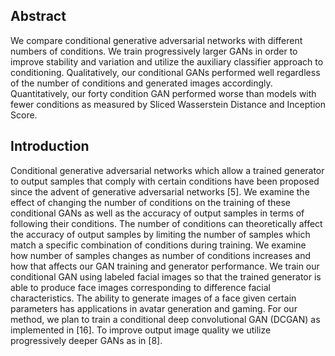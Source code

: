 ## Abstract

We compare conditional generative adversarial networks with different numbers of conditions. We train progressively larger GANs in order to improve stability and variation and utilize the auxiliary classifier approach to conditioning. Qualitatively, our conditional GANs performed well regardless of the number of conditions and generated images accordingly. Quantitatively, our forty condition GAN performed worse than models with fewer conditions as measured by Sliced Wasserstein Distance and Inception Score.

## Introduction

Conditional generative adversarial networks which allow a trained generator to output samples that comply with certain conditions have been proposed since the advent of generative adversarial networks [5]. We examine the effect of changing the number of conditions on the training of these conditional GANs as well as the accuracy of output samples in terms of following their conditions. The number of conditions can theoretically affect the accuracy of output samples by limiting the number of samples which match a specific combination of conditions during training. We examine how number of samples changes as number of conditions increases and how that affects our GAN training and generator performance. We train our conditional GAN using labeled facial images so that the trained generator is able to produce face images corresponding to difference facial characteristics. The ability to generate images of a face given certain parameters has applications in avatar generation and gaming. For our method, we plan to train a conditional deep convolutional GAN (DCGAN) as implemented in [16]. To improve output image quality we utilize progressively deeper GANs as in [8].
